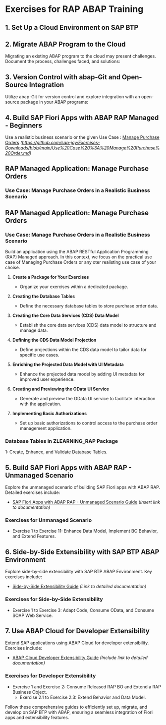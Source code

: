 # Exercises for RAP ABAP Training

## 1. Set Up a Cloud Environment on SAP BTP

## 2. Migrate ABAP Program to the Cloud

Migrating an existing ABAP program to the cloud may present challenges. Document the process, challenges faced, and solutions:

## 3. Version Control with abap-Git and Open-Source Integration

Utilize abap-Git for version control and explore integration with an open-source package in your ABAP programs:

## 4. Build SAP Fiori Apps with ABAP RAP Managed - Beginners
Use a realistic business scenario or the given Use Case : [Manage Purchase Orders](#) *(https://github.com/sap-jay/Exercises-Downloads/blob/main/Use%20Case%20%3A%20Manage%20Purchase%20Order.md)*


## RAP Managed Application: Manage Purchase Orders

### Use Case: Manage Purchase Orders in a Realistic Business Scenario
## RAP Managed Application: Manage Purchase Orders

### Use Case: Manage Purchase Orders in a Realistic Business Scenario

Build an application using the ABAP RESTful Application Programming (RAP) Managed approach. 
In this context, we focus on the practical use case of Managing Purchase Orders or any oter realisting use case of your choise.


1. **Create a Package for Your Exercises**
   - Organize your exercises within a dedicated package.

2. **Creating the Database Tables**
   - Define the necessary database tables to store purchase order data.

3. **Creating the Core Data Services (CDS) Data Model**
   - Establish the core data services (CDS) data model to structure and manage data.

4. **Defining the CDS Data Model Projection**
   - Define projections within the CDS data model to tailor data for specific use cases.

5. **Enriching the Projected Data Model with UI Metadata**
   - Enhance the projected data model by adding UI metadata for improved user experience.

6. **Creating and Previewing the OData UI Service**
   - Generate and preview the OData UI service to facilitate interaction with the application.

7. **Implementing Basic Authorizations**
   - Set up basic authorizations to control access to the purchase order management application.

### Database Tables in ZLEARNING_RAP Package

1: Create, Enhance, and Validate Database Tables.

## 5. Build SAP Fiori Apps with ABAP RAP - Unmanaged Scenario

Explore the unmanaged scenario of building SAP Fiori apps with ABAP RAP. Detailed exercises include:

- [SAP Fiori Apps with ABAP RAP - Unmanaged Scenario Guide](#) *(Insert link to documentation)*

### Exercises for Unmanaged Scenario

- Exercise 1 to Exercise 11: Enhance Data Model, Implement BO Behavior, and Extend Features.

## 6. Side-by-Side Extensibility with SAP BTP ABAP Environment

Explore side-by-side extensibility with SAP BTP ABAP Environment. Key exercises include:

- [Side-by-Side Extensibility Guide](#) *(Link to detailed documentation)*

### Exercises for Side-by-Side Extensibility

- Exercise 1 to Exercise 3: Adapt Code, Consume OData, and Consume SOAP Web Service.

## 7. Use ABAP Cloud for Developer Extensibility

Extend SAP applications using ABAP Cloud for developer extensibility. Exercises include:

- [ABAP Cloud Developer Extensibility Guide](#) *(Include link to detailed documentation)*

### Exercises for Developer Extensibility

- Exercise 1 and Exercise 2: Consume Released RAP BO and Extend a RAP Business Object.
  - Exercise 2.1 to Exercise 2.3: Extend Behavior and Data Model.

Follow these comprehensive guides to efficiently set up, migrate, and develop on SAP BTP with ABAP, ensuring a seamless integration of Fiori apps and extensibility features.

